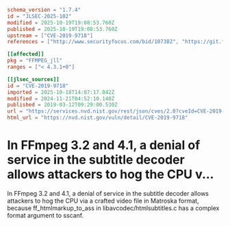 ```toml
schema_version = "1.7.4"
id = "JLSEC-2025-102"
modified = 2025-10-19T19:08:53.760Z
published = 2025-10-19T19:08:53.760Z
upstream = ["CVE-2019-9718"]
references = ["http://www.securityfocus.com/bid/107382", "https://git.ffmpeg.org/gitweb/ffmpeg.git/commit/1f00c97bc3475c477f3c468cf2d924d5761d0982", "https://github.com/FFmpeg/FFmpeg/commit/23ccf3cabb4baf6e8af4b1af3fcc59c904736f21", "https://seclists.org/bugtraq/2019/May/60", "https://usn.ubuntu.com/3967-1/", "https://www.debian.org/security/2019/dsa-4449", "http://www.securityfocus.com/bid/107382", "https://git.ffmpeg.org/gitweb/ffmpeg.git/commit/1f00c97bc3475c477f3c468cf2d924d5761d0982", "https://github.com/FFmpeg/FFmpeg/commit/23ccf3cabb4baf6e8af4b1af3fcc59c904736f21", "https://seclists.org/bugtraq/2019/May/60", "https://usn.ubuntu.com/3967-1/", "https://www.debian.org/security/2019/dsa-4449"]

[[affected]]
pkg = "FFMPEG_jll"
ranges = ["< 4.3.1+0"]

[[jlsec_sources]]
id = "CVE-2019-9718"
imported = 2025-10-18T14:07:17.042Z
modified = 2024-11-21T04:52:10.140Z
published = 2019-03-12T09:29:00.530Z
url = "https://services.nvd.nist.gov/rest/json/cves/2.0?cveId=CVE-2019-9718"
html_url = "https://nvd.nist.gov/vuln/detail/CVE-2019-9718"
```

# In FFmpeg 3.2 and 4.1, a denial of service in the subtitle decoder allows attackers to hog the CPU v...

In FFmpeg 3.2 and 4.1, a denial of service in the subtitle decoder allows attackers to hog the CPU via a crafted video file in Matroska format, because ff_htmlmarkup_to_ass in libavcodec/htmlsubtitles.c has a complex format argument to sscanf.

